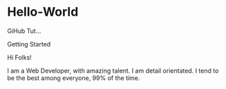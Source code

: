 # Hello-World
GiHub Tut...

Getting Started

Hi Folks!

I am a Web Developer, with amazing talent. I am detail orientated. I tend to be the best among everyone, 99% of the time. 
